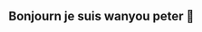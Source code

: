 ## Bonjourn je suis wanyou peter 👋

<!--
**peterwanyou/Peterwanyou** is a ✨ _special_ ✨ repository because its `README.md` (this file) appears on your GitHub profile.

Here are some ideas to get you started:

- 🔭 je suis constamment entrain de comprendre les données et faire des predictions ...
- 🌱 j'aime la visualisation ...
- 👯 je suis très colaboratif ...
- 🤔 toujours en reflexion pour vous aider dans la prise de decision sur la base des predictions ...
- 💬 contacez_moi sur wanyoupeter@gmail.com ...
- 📫 ou me retrouver : Peterwanyou


-->
